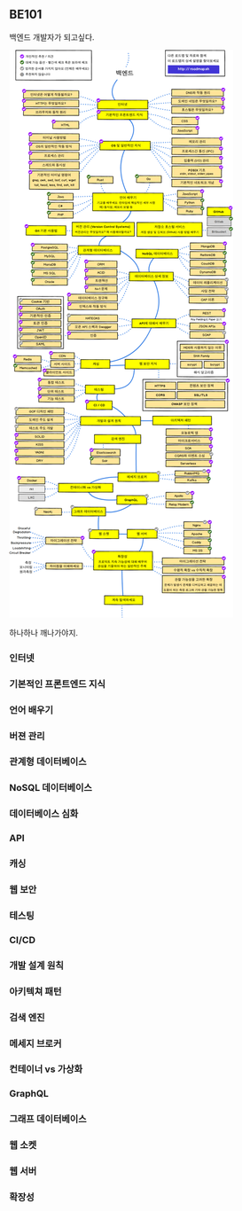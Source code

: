 ## BE101

백엔드 개발자가 되고싶다.

![백엔드개발자로드맵](./statics/images/be101.png)

하나하나 깨나가야지.

### 인터넷
### 기본적인 프론트엔드 지식
### 언어 배우기
### 버젼 관리
### 관계형 데이터베이스
### NoSQL 데이터베이스
### 데이터베이스 심화
### API
### 캐싱
### 웹 보안
### 테스팅
### CI/CD
### 개발 설계 원칙
### 아키텍쳐 패턴
### 검색 엔진
### 메세지 브로커
### 컨테이너 vs 가상화
### GraphQL
### 그래프 데이터베이스
### 웹 소켓
### 웹 서버
### 확장성
